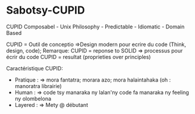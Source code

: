 # Sabotsy-CUPID
CUPID
Composabel - Unix Philosophy - Predictable - Idiomatic - Domain Based

CUPID = Outil de conceptio
=>Design modern pour ecrire du code (Think, design, code);
Remarque: CUPID = reponse to SOLID => processus pour écrir du code
          CUPID = resultat (proprieties over principles)
          
Caractéristique CUPID:
* Pratique : => mora fantatra; morara azo; mora halaintahaka (oh : manoratra librairie)
* Human : => code tsy manaraka ny lalan'ny code fa manaraka ny feeling ny olombelona
* Layered : => Mety @ débutant
